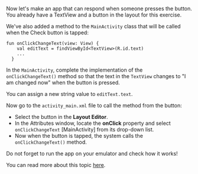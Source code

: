 
Now let's make an app that can respond when someone presses the button.
You already have a TextView and a button in the layout for this exercise.

We've also added a method to the `MainActivity` class that will be called when the Check button is tapped:
<p></p>

```
fun onClickChangeText(view: View) {
    val editText = findViewById<TextView>(R.id.text)
    ...
  }
```

In the `MainActivity`, complete the implementation of the `onClickChangeText()` method
so that the text in the `TextView` changes to "I am changed now" when the button is pressed.

<div class="hint">You can assign a new string value to <code>editText.text</code>.</div>

Now go to the `activity_main.xml` file to call the method from the button:
- Select the button in the **Layout Editor**.
- In the Attributes window, locate the **onClick** property and select `onClickChangeText` [MainActivity] from its drop-down list.
- Now when the button is tapped, the system calls the `onClickChangeText()` method.

Do not forget to run the app on your emulator and check how it works!

You can read more about this topic [here](https://developer.android.com/training/basics/firstapp/starting-activity#RespondToButton).